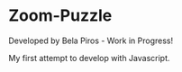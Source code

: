 # Zoom-Puzzle

Developed by Bela Piros - Work in Progress!

My first attempt to develop with Javascript.
